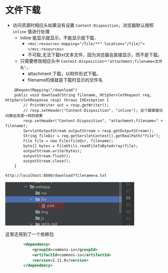 # 文件下载

- 访问资源时相应头如果没有设置 `Content-Disposition`，浏览器默认按照`inline` 值进行处理
  - inline 能显示就显示，不能显示就下载．
    - `<mvc:resources mapping="/file/**" location="/file/"></mvc:resources>`
    - 不可取,无法下载txt文本文件，因为浏览器会直接显示，而不是下载。
  - 只需要修改相应头中 `Context-Disposition＝"attachment;filename=文件名"`，
    - attachment 下载，以附件形式下载。
    - filename的值就是下载时显示的文件名







```
    @RequestMapping("/download")
    public void download(String filename, HttpServletRequest req, HttpServletResponse resp) throws IOException {
		// PrintWriter out = resp.getWriter();
		// resp.setHeader("Content-Disposition", "inline"); 这个跟直接访问静态资源一样的效果
        resp.setHeader("Content-Disposition", "attachment;filename=" + filename);
        ServletOutputStream outputStream = resp.getOutputStream();
        String fileDir = req.getServletContext().getRealPath("file");
        File file = new File(fileDir, filename);
        byte[] bytes = FileUtils.readFileToByteArray(file);
        outputStream.write(bytes);
        outputStream.flush();
        outputStream.close();
    }
```

```
http://localhost:8080/download?filename=a.txt
```

![image-20220527111500330](https://raw.githubusercontent.com/huxiaoning/img/master/20220527111500.png)



这里还用到了一个依赖包

```xml
        <dependency>
            <groupId>commons-io</groupId>
            <artifactId>commons-io</artifactId>
            <version>2.11.0</version>
        </dependency>
```

